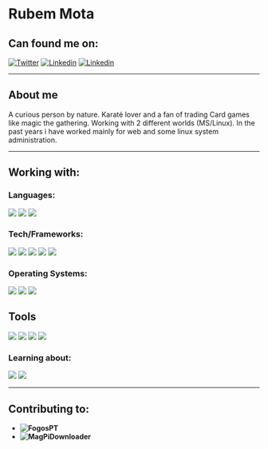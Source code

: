 # Rubem Mota

## Can found me on:
[![Twitter](https://img.shields.io/badge/twitter-gray?logo=twitter&style=for-the-badge)](https://twitter.com/rubemlrm)
[![Linkedin](https://img.shields.io/badge/linked-gray?logo=linkedin&style=for-the-badge)](https://www.linkedin.com/in/rubemlrm)
[![Linkedin](https://img.shields.io/badge/gmail-gray?logo=gmail&style=for-the-badge)](mailto:rubemmota89@gmail.com)

---

## About me

A curious person by nature. Karaté lover and a fan of trading Card games like magic the gathering. Working with 2 different worlds (MS/Linux). In the past years i have worked mainly for web and some linux system administration.

---
## Working with:

### Languages:
![](https://img.shields.io/badge/php-gray?color=grey&logo=php&style=for-the-badge) ![](https://img.shields.io/badge/javascript-gray?color=grey&logo=Javascript&style=for-the-badge) ![](https://img.shields.io/badge/C%23-gray?color=grey&logo=c-sharp&style=for-the-badge)

### Tech/Frameworks:

![](https://img.shields.io/badge/WCF-gray?color=grey&logo=.Net&style=for-the-badge) ![](https://img.shields.io/badge/Laravel-gray?color=grey&logo=Laravel&style=for-the-badge) ![](https://img.shields.io/badge/Vuejs-gray?color=grey&logo=Vue.js&style=for-the-badge) ![](https://img.shields.io/badge/MariaDB-gray?color=grey&logo=mariadb&style=for-the-badge) ![](https://img.shields.io/badge/MSSql-gray?color=grey&logo=Microsoft-SQL-Server&style=for-the-badge)

### Operating Systems:

![](https://img.shields.io/badge/CentOS-gray?color=grey&logo=CentOS&style=for-the-badge) ![](https://img.shields.io/badge/Debian-gray?color=grey&logo=Debian&style=for-the-badge) ![](https://img.shields.io/badge/Windows%20Server-gray?color=grey&logo=Microsoft&style=for-the-badge)  

## Tools
![](https://img.shields.io/badge/Visual%20Studio-gray?color=grey&logo=Visual-Studio&style=for-the-badge) ![](https://img.shields.io/badge/Visual%Studio%Code-gray?color=grey&logo=Visual-Studio-Code&style=for-the-badge) ![](https://img.shields.io/badge/Git-gray?color=grey&logo=Git&style=for-the-badge) ![](https://img.shields.io/badge/Apache-gray?color=grey&logo=apache&style=for-the-badge)


### Learning about: 
![](https://img.shields.io/badge/Ansible-gray?color=grey&logo=ansible&style=for-the-badge) ![](https://img.shields.io/badge/GithubActions-gray?color=grey&logo=github-actions&style=for-the-badge)


---
## Contributing to:

- **![FogosPT](https://github.com/FogosPT/fogospt)** 
- **![MagPiDownloader](https://github.com/joergi/MagPiDownloader)**

